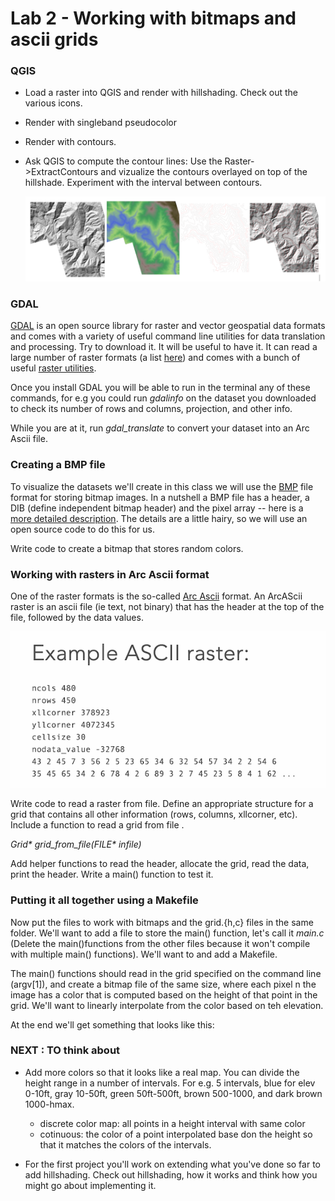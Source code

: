 
# Lab 2 - Working with bitmaps and ascii grids

### QGIS 

* Load a raster into QGIS and render with hillshading. Check out the various icons.

* Render  with singleband pseudocolor

* Render with contours.

* Ask QGIS to compute the contour lines: Use the Raster->ExtractContours and vizualize the contours overlayed on top of the hillshade.
  Experiment with the interval between contours.

  ![](all.png)

### GDAL 

[GDAL](https://gdal.org/index.html) is an open source library for raster and vector geospatial data formats and comes with  a variety of useful command line utilities for data translation and processing. 
Try to download it. It will be useful to have it.  It can read a large number of raster formats (a list [here](https://gdal.org/drivers/raster/index.html)) and comes with a bunch of useful [raster utilities](https://gdal.org/programs/index.html#raster-programs). 

Once you install GDAL you will be able to run in the terminal any of these commands, for e.g you could run _gdalinfo_ on the dataset you downloaded to check its number of rows and columns, projection, and other info. 

While you are at it, run _gdal_translate_ to convert your dataset into an Arc Ascii file. 

### Creating a BMP file

To visualize the datasets we'll create in this class we will use the [BMP](https://en.wikipedia.org/wiki/BMP_file_format) file format for storing bitmap images. In a nutshell a BMP file has a header, a DIB (define independent bitmap header) and the  pixel array -- here is a [more detailed description](https://engineering.purdue.edu/ece264/17au/hw/HW15). The  details are a little hairy, so we will use an open source code to do this for us. 

Write code to create a bitmap that stores random colors. 

### Working with rasters in Arc Ascii format 

One of the raster formats is the so-called [Arc Ascii](https://desktop.arcgis.com/en/arcmap/latest/manage-data/raster-and-images/esri-ascii-raster-format.htm) format. An ArcAScii raster is an ascii file (ie text, not binary) that has the header at the top of the file, followed by the data values.  

![Arc Ascii example](arcasciiexample.png)

Write code to read a raster from file. Define  an appropriate structure for a grid that contains all other information (rows, columns, xllcorner, etc).  Include a function to read a grid  from file . 

_Grid* grid_from_file(FILE* infile)_

Add helper functions to read the header, allocate the grid, read the data, print the header.  Write a main() function to test it. 

### Putting it all together using a Makefile 

Now put the files to work with bitmaps and the grid.{h,c} files in the same folder. We'll want to add a file to store the main() function, let's call it _main.c_ (Delete the main()functions from the other files because it won't compile with multiple main() functions). We'll want to  and add a Makefile. 

The main() functions should read in the grid specified on the command line (argv[1]), and create a bitmap file  of the same size, where each pixel n the image  has a color that is computed based on the height of that point in the grid. We'll want to linearly interpolate from the color based on teh elevation. 

At the end we'll get something that looks like this: 


### NEXT : TO think about 

* Add more colors so that it looks like a real map. You can divide the height range in a number of intervals.  For e.g.  5 intervals, blue for elev 0-10ft, gray 10-50ft, green 50ft-500ft, brown 500-1000, and dark brown 1000-hmax. 
  *  discrete color map: all points in a height interval with same color
  *  cotinuous:  the color of a point interpolated base don the height so that it matches the colors of the intervals.
 
* For the first project you'll work on extending what you've done so far to add hillshading. Check out hillshading, how it works and think how you might go about implementing it. 
